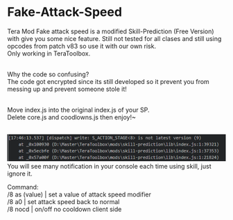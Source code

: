 # Fake-Attack-Speed
Tera Mod
Fake attack speed is a modified Skill-Prediction (Free Version) with give you some nice feature.
Still not tested for all clases and still using opcodes from patch v83 so use it with our own risk.<br/>
Only working in TeraToolbox.<br/><br/>

Why the code so confusing?<br/>
The code got encrypted since its still developed so it prevent you from messing up and prevent someone stole it!<br/><br/>

Move index.js into the original index.js of your SP.<br/>
Delete core.js and coodlowns.js then enjoy!~<br/><br/>

![Image description](https://github.com/fatinahrm/image/blob/master/Capture1.PNG)
<br/>You will see many notification in your console each time using skill, just ignore it.<br/>

Command:<br>
/8 as (value)  | set a value of attack speed modifier<br/>
/8 a0          | set attack speed back to normal<br/>
/8 nocd        | on/off no cooldown client side<br/>
